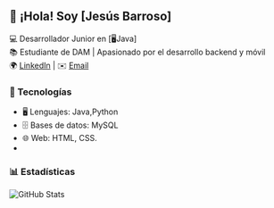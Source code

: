 ## 👋 ¡Hola! Soy [Jesús Barroso]  

💻 Desarrollador Junior en [🖥️Java]  
📚 Estudiante de DAM | Apasionado por el desarrollo backend y móvil  
🌍 [LinkedIn](https://www.linkedin.com/in/jesus-barroso-bonilla/) | ✉️ [Email](barrosobonillajesus@gmail.com)  

### 🚀 Tecnologías
- 🖥️ Lenguajes: Java,Python    
- 🗄️ Bases de datos: MySQL
- 🌐 Web: HTML, CSS.
- 
### 📊 Estadísticas
![GitHub Stats](https://github-readme-stats.vercel.app/api?username=tuUsuario&show_icons=true&theme=dark)
